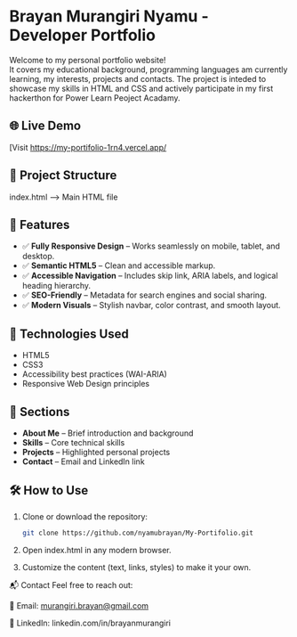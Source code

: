 # Brayan Murangiri Nyamu - Developer Portfolio

Welcome to my personal portfolio website!  
It covers my educational background, programming languages am currently learning, my interests, projects and contacts. The project is inteded to showcase my skills in HTML and CSS and actively participate in my first hackerthon for Power Learn Peoject Acadamy.

## 🌐 Live Demo

[Visit https://my-portifolio-1rn4.vercel.app/ 

## 📁 Project Structure
index.html --> Main HTML file

## 📌 Features

- ✅ **Fully Responsive Design** – Works seamlessly on mobile, tablet, and desktop.
- ✅ **Semantic HTML5** – Clean and accessible markup.
- ✅ **Accessible Navigation** – Includes skip link, ARIA labels, and logical heading hierarchy.
- ✅ **SEO-Friendly** – Metadata for search engines and social sharing.
- ✅ **Modern Visuals** – Stylish navbar, color contrast, and smooth layout.


## 🚀 Technologies Used

- HTML5
- CSS3 
- Accessibility best practices (WAI-ARIA)
- Responsive Web Design principles

## 📄 Sections

- **About Me** – Brief introduction and background
- **Skills** – Core technical skills
- **Projects** – Highlighted personal projects
- **Contact** – Email and LinkedIn link

## 🛠 How to Use

1. Clone or download the repository:
   ```bash
   git clone https://github.com/nyamubrayan/My-Portifolio.git
2. Open index.html in any modern browser.

3. Customize the content (text, links, styles) to make it your own.

📬 Contact
Feel free to reach out:

📧 Email: murangiri.brayan@gmail.com 

🔗 LinkedIn: linkedin.com/in/brayanmurangiri

   


